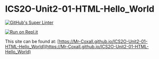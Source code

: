 # ICS2O-Unit2-01-HTML-Hello_World
[![GitHub's Super Linter](https://github.com/Mr-Coxall/ICS2O-Unit2-01-HTML-Hello_World/workflows/GitHub's%20Super%20Linter/badge.svg)](https://github.com/Mr-Coxall/ICS2O-Unit2-01-HTML-Hello_World/actions)

[![Run on Repl.it](https://repl.it/badge/github/Mr-Coxall/ICS2O-Unit2-01-HTML-Hello_World)](https://repl.it/github/Mr-Coxall/ICS2O-Unit2-01-HTML-Hello_World)

This site can be found at: [https://Mr-Coxall.github.io/ICS2O-Unit2-01-HTML-Hello_World](https://Mr-Coxall.github.io/ICS2O-Unit2-01-HTML-Hello_World)